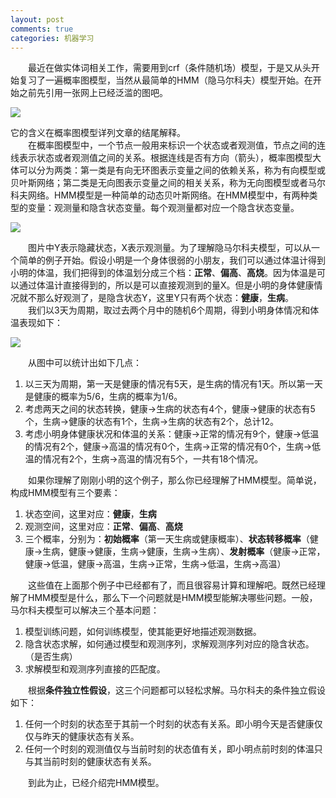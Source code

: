 ```yaml
---
layout: post
comments: true
categories: 机器学习
---
```

&emsp;&emsp;最近在做实体词相关工作，需要用到crf（条件随机场）模型，于是又从头开始复习了一遍概率图模型，当然从最简单的HMM（隐马尔科夫）模型开始。在开始之前先引用一张网上已经泛滥的图吧。

![](http://ww1.sinaimg.cn/large/75e7ad61ly1fpbhrfaujuj20lo0950tt.jpg)

它的含义在概率图模型详列文章的结尾解释。    
&emsp;&emsp;在概率图模型中，一个节点一般用来标识一个状态或者观测值，节点之间的连线表示状态或者观测值之间的关系。根据连线是否有方向（箭头），概率图模型大体可以分为两类：第一类是有向无环图表示变量之间的依赖关系，称为有向模型或贝叶斯网络；第二类是无向图表示变量之间的相关关系，称为无向图模型或者马尔科夫网络。HMM模型是一种简单的动态贝叶斯网络。在HMM模型中，有两种类型的变量：观测量和隐含状态变量。每个观测量都对应一个隐含状态变量。

![](http://ww1.sinaimg.cn/large/75e7ad61ly1fpcmi9vchzj20bi06v0so.jpg)

&emsp;&emsp;图片中Y表示隐藏状态，X表示观测量。为了理解隐马尔科夫模型，可以从一个简单的例子开始。假设小明是一个身体很弱的小朋友，我们可以通过体温计得到小明的体温，我们把得到的体温划分成三个档：**正常**、**偏高**、**高烧**。因为体温是可以通过体温计直接得到的，所以是可以直接观测到的量X。但是小明的身体健康情况就不那么好观测了，是隐含状态Y，这里Y只有两个状态：**健康**，**生病**。    
&emsp;&emsp;我们以3天为周期，取过去两个月中的随机6个周期，得到小明身体情况和体温表现如下：

![](http://ww1.sinaimg.cn/large/75e7ad61ly1fpcn3a5l5rj20fi0bvt9h.jpg)

&emsp;&emsp;从图中可以统计出如下几点：
1. 以三天为周期，第一天是健康的情况有5天，是生病的情况有1天。所以第一天是健康的概率为5/6，生病的概率为1/6。
2. 考虑两天之间的状态转换，健康->生病的状态有4个，健康->健康的状态有5个，生病->健康的状态有1个，生病->生病的状态有2个，总计12。
3. 考虑小明身体健康状况和体温的关系：健康->正常的情况有9个，健康->低温的情况有2个，健康->高温的情况有0个，生病->正常的情况有0个，生病->低温的情况有2个，生病->高温的情况有5个，一共有18个情况。

&emsp;&emsp;如果你理解了刚刚小明的这个例子，那么你已经理解了HMM模型。简单说，构成HMM模型有三个要素：
1. 状态空间，这里对应：**健康**，**生病**
2. 观测空间，这里对应：**正常**、**偏高**、**高烧**
3. 三个概率，分别为：**初始概率**（第一天生病或健康概率）、**状态转移概率**（健康->生病，健康->健康，生病->健康，生病->生病）、**发射概率**（健康->正常，健康->低温，健康->高温，生病->正常，生病->低温，生病->高温）

&emsp;&emsp;这些值在上面那个例子中已经都有了，而且很容易计算和理解吧。既然已经理解了HMM模型是什么，那么下一个问题就是HMM模型能解决哪些问题。一般，马尔科夫模型可以解决三个基本问题：
1. 模型训练问题，如何训练模型，使其能更好地描述观测数据。
2. 隐含状态求解，如何通过模型和观测序列，求解观测序列对应的隐含状态。（是否生病）
3. 求解模型和观测序列直接的匹配度。

&emsp;&emsp;根据**条件独立性假设**，这三个问题都可以轻松求解。马尔科夫的条件独立假设如下：
1. 任何一个时刻的状态至于其前一个时刻的状态有关系。即小明今天是否健康仅仅与昨天的健康状态有关系。
2. 任何一个时刻的观测值仅与当前时刻的状态值有关，即小明点前时刻的体温只与其当前时刻的健康状态有关系。

&emsp;&emsp;到此为止，已经介绍完HMM模型。
